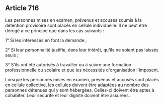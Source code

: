 Article 716
----
Les personnes mises en examen, prévenus et accusés soumis à la détention
provisoire sont placés en cellule individuelle. Il ne peut être dérogé à ce
principe que dans les cas suivants :

1° Si les intéressés en font la demande ;

2° Si leur personnalité justifie, dans leur intérêt, qu'ils ne soient pas
laissés seuls ;

3° S'ils ont été autorisés à travailler ou à suivre une formation
professionnelle ou scolaire et que les nécessités d'organisation l'imposent.

Lorsque les personnes mises en examen, prévenus et accusés sont placés en
cellule collective, les cellules doivent être adaptées au nombre des personnes
détenues qui y sont hébergées. Celles-ci doivent être aptes à cohabiter. Leur
sécurité et leur dignité doivent être assurées.
